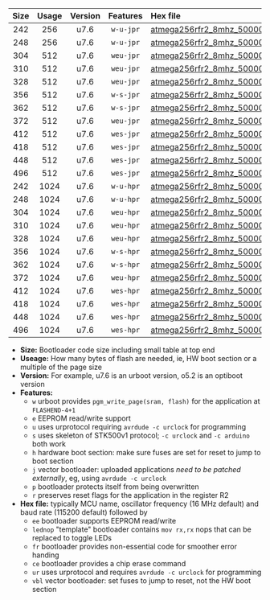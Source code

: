 |Size|Usage|Version|Features|Hex file|
|:-:|:-:|:-:|:-:|:--|
|242|256|u7.6|`w-u-jpr`|[atmega256rfr2_8mhz_500000bps_ur_vbl.hex](https://raw.githubusercontent.com/stefanrueger/urboot/main/atmega256rfr2_8mhz_500000bps_ur_vbl.hex)|
|248|256|u7.6|`w-u-jpr`|[atmega256rfr2_8mhz_500000bps_lednop_ur_vbl.hex](https://raw.githubusercontent.com/stefanrueger/urboot/main/atmega256rfr2_8mhz_500000bps_lednop_ur_vbl.hex)|
|304|512|u7.6|`weu-jpr`|[atmega256rfr2_8mhz_500000bps_ee_ur_vbl.hex](https://raw.githubusercontent.com/stefanrueger/urboot/main/atmega256rfr2_8mhz_500000bps_ee_ur_vbl.hex)|
|310|512|u7.6|`weu-jpr`|[atmega256rfr2_8mhz_500000bps_ee_lednop_ur_vbl.hex](https://raw.githubusercontent.com/stefanrueger/urboot/main/atmega256rfr2_8mhz_500000bps_ee_lednop_ur_vbl.hex)|
|328|512|u7.6|`weu-jpr`|[atmega256rfr2_8mhz_500000bps_ee_lednop_fr_ur_vbl.hex](https://raw.githubusercontent.com/stefanrueger/urboot/main/atmega256rfr2_8mhz_500000bps_ee_lednop_fr_ur_vbl.hex)|
|356|512|u7.6|`w-s-jpr`|[atmega256rfr2_8mhz_500000bps_vbl.hex](https://raw.githubusercontent.com/stefanrueger/urboot/main/atmega256rfr2_8mhz_500000bps_vbl.hex)|
|362|512|u7.6|`w-s-jpr`|[atmega256rfr2_8mhz_500000bps_lednop_vbl.hex](https://raw.githubusercontent.com/stefanrueger/urboot/main/atmega256rfr2_8mhz_500000bps_lednop_vbl.hex)|
|372|512|u7.6|`weu-jpr`|[atmega256rfr2_8mhz_500000bps_ee_lednop_fr_ce_ur_vbl.hex](https://raw.githubusercontent.com/stefanrueger/urboot/main/atmega256rfr2_8mhz_500000bps_ee_lednop_fr_ce_ur_vbl.hex)|
|412|512|u7.6|`wes-jpr`|[atmega256rfr2_8mhz_500000bps_ee_vbl.hex](https://raw.githubusercontent.com/stefanrueger/urboot/main/atmega256rfr2_8mhz_500000bps_ee_vbl.hex)|
|418|512|u7.6|`wes-jpr`|[atmega256rfr2_8mhz_500000bps_ee_lednop_vbl.hex](https://raw.githubusercontent.com/stefanrueger/urboot/main/atmega256rfr2_8mhz_500000bps_ee_lednop_vbl.hex)|
|448|512|u7.6|`wes-jpr`|[atmega256rfr2_8mhz_500000bps_ee_lednop_fr_vbl.hex](https://raw.githubusercontent.com/stefanrueger/urboot/main/atmega256rfr2_8mhz_500000bps_ee_lednop_fr_vbl.hex)|
|496|512|u7.6|`wes-jpr`|[atmega256rfr2_8mhz_500000bps_ee_lednop_fr_ce_vbl.hex](https://raw.githubusercontent.com/stefanrueger/urboot/main/atmega256rfr2_8mhz_500000bps_ee_lednop_fr_ce_vbl.hex)|
|242|1024|u7.6|`w-u-hpr`|[atmega256rfr2_8mhz_500000bps_ur.hex](https://raw.githubusercontent.com/stefanrueger/urboot/main/atmega256rfr2_8mhz_500000bps_ur.hex)|
|248|1024|u7.6|`w-u-hpr`|[atmega256rfr2_8mhz_500000bps_lednop_ur.hex](https://raw.githubusercontent.com/stefanrueger/urboot/main/atmega256rfr2_8mhz_500000bps_lednop_ur.hex)|
|304|1024|u7.6|`weu-hpr`|[atmega256rfr2_8mhz_500000bps_ee_ur.hex](https://raw.githubusercontent.com/stefanrueger/urboot/main/atmega256rfr2_8mhz_500000bps_ee_ur.hex)|
|310|1024|u7.6|`weu-hpr`|[atmega256rfr2_8mhz_500000bps_ee_lednop_ur.hex](https://raw.githubusercontent.com/stefanrueger/urboot/main/atmega256rfr2_8mhz_500000bps_ee_lednop_ur.hex)|
|328|1024|u7.6|`weu-hpr`|[atmega256rfr2_8mhz_500000bps_ee_lednop_fr_ur.hex](https://raw.githubusercontent.com/stefanrueger/urboot/main/atmega256rfr2_8mhz_500000bps_ee_lednop_fr_ur.hex)|
|356|1024|u7.6|`w-s-hpr`|[atmega256rfr2_8mhz_500000bps.hex](https://raw.githubusercontent.com/stefanrueger/urboot/main/atmega256rfr2_8mhz_500000bps.hex)|
|362|1024|u7.6|`w-s-hpr`|[atmega256rfr2_8mhz_500000bps_lednop.hex](https://raw.githubusercontent.com/stefanrueger/urboot/main/atmega256rfr2_8mhz_500000bps_lednop.hex)|
|372|1024|u7.6|`weu-hpr`|[atmega256rfr2_8mhz_500000bps_ee_lednop_fr_ce_ur.hex](https://raw.githubusercontent.com/stefanrueger/urboot/main/atmega256rfr2_8mhz_500000bps_ee_lednop_fr_ce_ur.hex)|
|412|1024|u7.6|`wes-hpr`|[atmega256rfr2_8mhz_500000bps_ee.hex](https://raw.githubusercontent.com/stefanrueger/urboot/main/atmega256rfr2_8mhz_500000bps_ee.hex)|
|418|1024|u7.6|`wes-hpr`|[atmega256rfr2_8mhz_500000bps_ee_lednop.hex](https://raw.githubusercontent.com/stefanrueger/urboot/main/atmega256rfr2_8mhz_500000bps_ee_lednop.hex)|
|448|1024|u7.6|`wes-hpr`|[atmega256rfr2_8mhz_500000bps_ee_lednop_fr.hex](https://raw.githubusercontent.com/stefanrueger/urboot/main/atmega256rfr2_8mhz_500000bps_ee_lednop_fr.hex)|
|496|1024|u7.6|`wes-hpr`|[atmega256rfr2_8mhz_500000bps_ee_lednop_fr_ce.hex](https://raw.githubusercontent.com/stefanrueger/urboot/main/atmega256rfr2_8mhz_500000bps_ee_lednop_fr_ce.hex)|

- **Size:** Bootloader code size including small table at top end
- **Useage:** How many bytes of flash are needed, ie, HW boot section or a multiple of the page size
- **Version:** For example, u7.6 is an urboot version, o5.2 is an optiboot version
- **Features:**
  + `w` urboot provides `pgm_write_page(sram, flash)` for the application at `FLASHEND-4+1`
  + `e` EEPROM read/write support
  + `u` uses urprotocol requiring `avrdude -c urclock` for programming
  + `s` uses skeleton of STK500v1 protocol; `-c urclock` and `-c arduino` both work
  + `h` hardware boot section: make sure fuses are set for reset to jump to boot section
  + `j` vector bootloader: uploaded applications *need to be patched externally*, eg, using `avrdude -c urclock`
  + `p` bootloader protects itself from being overwritten
  + `r` preserves reset flags for the application in the register R2
- **Hex file:** typically MCU name, oscillator frequency (16 MHz default) and baud rate (115200 default) followed by
  + `ee` bootloader supports EEPROM read/write
  + `lednop` "template" bootloader contains `mov rx,rx` nops that can be replaced to toggle LEDs
  + `fr` bootloader provides non-essential code for smoother error handing
  + `ce` bootloader provides a chip erase command
  + `ur` uses urprotocol and requires `avrdude -c urclock` for programming
  + `vbl` vector bootloader: set fuses to jump to reset, not the HW boot section
